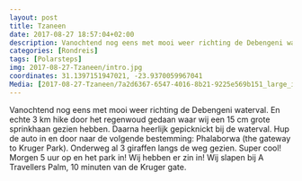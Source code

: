```yaml
---
layout: post
title: Tzaneen 
date: 2017-08-27 18:57:04+02:00
description: Vanochtend nog eens met mooi weer richting de Debengeni waterval. En echte 3 km hike door het regenwoud gedaan waar wij een 15 cm grote sprinkhaan gezien hebben. Daarna heerlijk gepicknickt bij de waterval.
categories: [Rondreis]
tags: [Polarsteps]
img: 2017-08-27-Tzaneen/intro.jpg
coordinates: 31.1397151947021, -23.9370059967041
Media: [2017-08-27-Tzaneen/7a2d6367-6547-4016-8b21-9225e569b151_large_image.jpg, 2017-08-27-Tzaneen/b507170f-567c-4178-b0a0-96c4939b166d_large_image.jpg, 2017-08-27-Tzaneen/f5ad0a80-bde6-4532-ac1a-daad30a5c4a0_large_image.jpg, 2017-08-27-Tzaneen/2e375790-3c54-4d2f-a204-a89b093793b6_large_image.jpg, 2017-08-27-Tzaneen/08b39938-332d-4b51-b046-8cadc515eb04_large_image.jpg, 2017-08-27-Tzaneen/e5e558f3-0078-4d6c-ba76-6143667594f6_large_image.jpg]
---
```

Vanochtend nog eens met mooi weer richting de Debengeni waterval. En echte 3 km hike door het regenwoud gedaan waar wij een 15 cm grote sprinkhaan gezien hebben. Daarna heerlijk gepicknickt bij de waterval. 
Hup de auto in en door naar de volgende bestemming: Phalaborwa (the gateway to Kruger Park). Onderweg al 3 giraffen langs de weg gezien. Super cool! 
Morgen 5 uur op en het park in! Wij hebben er zin in! 
Wij slapen bij A Travellers Palm, 10 minuten van de Kruger gate. 
